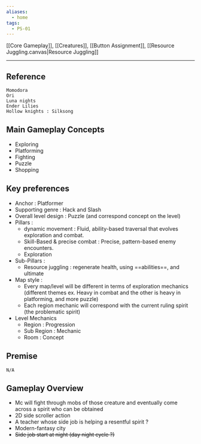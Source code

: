 ```yaml
---
aliases:
  - home
tags:
  - PS-01
---
```

[[Core Gameplay]], [[Creatures]], [[Button Assignment]], [[Resource Juggling.canvas|Resource Juggling]]

---

## Reference 
	Momodora
	Ori
	Luna nights
	Ender Lilies
	Hollow knights : Silksong

## Main Gameplay Concepts 

- Exploring
- Platforming
- Fighting
- Puzzle
- Shopping

## Key preferences 

- Anchor : Platformer 
- Supporting genre : Hack and Slash
- Overall level design : Puzzle (and correspond concept on the level)
- Pillars : 
	- dynamic movement : Fluid, ability-based traversal that evolves exploration and combat.
	- Skill-Based & precise combat : Precise, pattern-based enemy encounters.
	- Exploration 
- Sub-Pillars :
	- Resource juggling : regenerate health, using ==abilities==, and ultimate
- Map style : 
	- Every map/level will be different in terms of exploration mechanics (different themes ex. Heavy in combat and the other is heavy in platforming, and more puzzle)
	- Each region mechanic will correspond with the current ruling spirit (the problematic spirit)
- Level Mechanics 
	- Region : Progression 
	- Sub Region : Mechanic
	- Room : Concept 

## Premise
	N/A

## Gameplay Overview

- Mc will fight through mobs of those creature and eventually come across a spirit who can be obtained
- 2D side scroller action
- A teacher whose side job is helping a resentful spirit ?
- Modern-fantasy city
- ~~Side job start at night (day night cycle ?)~~

